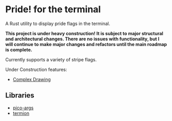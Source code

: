 
# Pride! for the terminal

A Rust utility to display pride flags in the terminal.

**This project is under heavy construction! It is subject to major structural and
architectural changes. There are no issues with functionality, but I will continue
to make major changes and refactors until the main roadmap is complete.**

Currently supports a variety of stripe flags.

Under Construction features:
- [Complex Drawing](https://git.vwolfe.io/valerie/pride/src/branch/complex)

## Libraries

- [pico-args](https://crates.io/crates/pico-args)
- [termion](https://crates.io/crates/termion)

